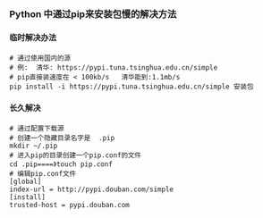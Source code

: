 ### Python 中通过pip来安装包慢的解决方法

#### 临时解决办法

```shell
# 通过使用国内的源
# 例:  清华: https://pypi.tuna.tsinghua.edu.cn/simple
# pip直接装速度在 < 100kb/s   清华能到:1.1mb/s
pip install -i https://pypi.tuna.tsinghua.edu.cn/simple 安装包
```

#### 长久解决

```shell
# 通过配置下载源
# 创建一个隐藏目录名字是  .pip
mkdir ~/.pip
# 进入pip的目录创建一个pip.conf的文件
cd .pip====》touch pip.conf
# 编辑pip.conf文件
[global]
index-url = http://pypi.douban.com/simple
[install]
trusted-host = pypi.douban.com
```


